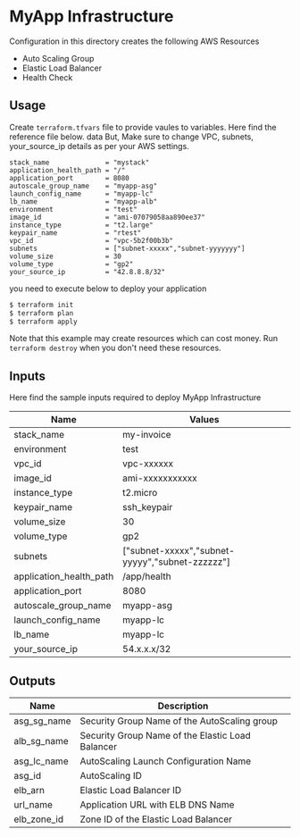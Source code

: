 # MyApp Infrastructure

Configuration in this directory creates the following AWS Resources
- Auto Scaling Group
- Elastic Load Balancer
- Health Check

## Usage

Create `terraform.tfvars` file to provide vaules to variables. Here find the reference file below. data But, Make sure to change VPC, subnets, your_source_ip details as per your AWS settings. 

```
stack_name              = "mystack"
application_health_path = "/"
application_port        = 8080
autoscale_group_name    = "myapp-asg"
launch_config_name      = "myapp-lc"
lb_name                 = "myapp-alb"
environment             = "test"
image_id                = "ami-07079058aa890ee37"
instance_type           = "t2.large"
keypair_name            = "rtest"
vpc_id                  = "vpc-5b2f00b3b"
subnets                 = ["subnet-xxxxx","subnet-yyyyyyy"]
volume_size             = 30
volume_type             = "gp2"
your_source_ip          = "42.8.8.8/32"
``` 
you need to execute below to deploy your application

```bash
$ terraform init
$ terraform plan
$ terraform apply
```

Note that this example may create resources which can cost money. Run `terraform destroy` when you don't need these resources.

## Inputs

Here find the sample inputs required to deploy MyApp Infrastructure

| Name | Values |
|------|-------------|
| stack_name | my-invoice |
| environment | test |
| vpc_id | vpc-xxxxxx |
| image_id | ami-xxxxxxxxxxx |
| instance_type | t2.micro |
| keypair_name | ssh_keypair |
| volume_size | 30 |
| volume_type | gp2 |
| subnets | ["subnet-xxxxx","subnet-yyyyy","subnet-zzzzzz"] |
| application_health_path | /app/health |
| application_port | 8080 |
| autoscale_group_name | myapp-asg |
| launch_config_name | myapp-lc |
| lb_name | myapp-lc |
| your_source_ip | 54.x.x.x/32 |


## Outputs

| Name | Description |
|------|-------------|
| asg_sg_name | Security Group Name of the AutoScaling group |
| alb_sg_name | Security Group Name of the Elastic Load Balancer |
| asg_lc_name | AutoScaling Launch Configuration Name |
| asg_id | AutoScaling ID |
| elb_arn | Elastic Load Balancer ID |
| url_name | Application URL with ELB DNS Name |
| elb_zone_id | Zone ID of the Elastic Load Balancer |

